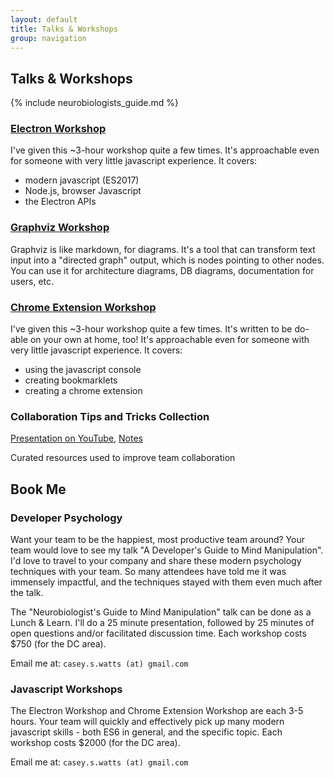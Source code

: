 ```yaml
---
layout: default
title: Talks & Workshops
group: navigation
---
```


## Talks & Workshops

{% include neurobiologists_guide.md %}

### [Electron Workshop](learnshinythings.com/electron)

I've given this ~3-hour workshop quite a few times. It's approachable even for someone with very little javascript experience. It covers:

- modern javascript (ES2017)
- Node.js, browser Javascript
- the Electron APIs

### [Graphviz Workshop](https://github.com/caseywatts/graphviz-tutorial)

Graphviz is like markdown, for diagrams. It's a tool that can transform text input into a "directed graph" output, which is nodes pointing to other nodes. You can use it for architecture diagrams, DB diagrams, documentation for users, etc.


### [Chrome Extension Workshop](http://caseywatts.com/chromeextensionworkshop)
I've given this ~3-hour workshop quite a few times. It's written to be do-able on your own at home, too! It's approachable even for someone with very little javascript experience. It covers:

- using the javascript console
- creating bookmarklets
- creating a chrome extension

### Collaboration Tips and Tricks Collection
[Presentation on YouTube](https://www.youtube.com/watch?v=JKZ_CHSO7rs), [Notes](http://tinyurl.com/caseycollaborationtools)

Curated resources used to improve team collaboration

## Book Me

### Developer Psychology
Want your team to be the happiest, most productive team around? Your team would love to see my talk "A Developer's Guide to Mind Manipulation". I'd love to travel to your company and share these modern psychology techniques with your team. So many attendees have told me it was immensely impactful, and the techniques stayed with them even much after the talk.

The "Neurobiologist's Guide to Mind Manipulation" talk can be done as a Lunch & Learn. I'll do a 25 minute presentation, followed by 25 minutes of open questions and/or facilitated discussion time. Each workshop costs $750 (for the DC area).

Email me at: `casey.s.watts (at) gmail.com`

### Javascript Workshops
The Electron Workshop and Chrome Extension Workshop are each 3-5 hours. Your team will quickly and effectively pick up many modern javascript skills - both ES6 in general, and the specific topic. Each workshop costs $2000 (for the DC area).

Email me at: `casey.s.watts (at) gmail.com`
